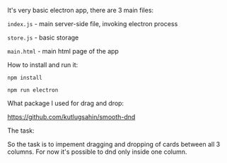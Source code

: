 It's very basic electron app, there are 3 main files:

`index.js` - main server-side file, invoking electron process

`store.js` - basic storage

`main.html` - main html page of the app

How to install and run it:

`npm install`

`npm run electron`

What package I used for drag and drop:

https://github.com/kutlugsahin/smooth-dnd

The task:

So the task is to impement dragging and dropping of cards between all 3 columns.
For now it's possible to dnd only inside one column.